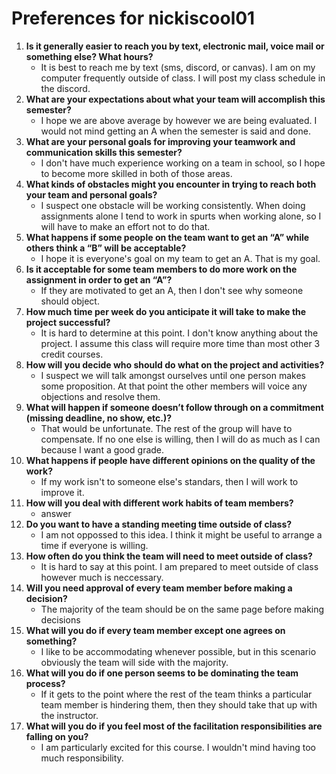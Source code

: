 # Preferences for nickiscool01

1. __Is it generally easier to reach you by text, electronic mail, voice mail or something else?  What hours?__ 
   * It is best to reach me by text (sms, discord, or canvas). I am on my computer frequently outside of class. I will post my class schedule in the discord.
1. __What are your expectations about what your team will accomplish this semester?__ 
   * I hope we are above average by however we are being evaluated. I would not mind getting an A when the semester is said and done. 
1. __What are your personal goals for improving your teamwork and communication skills this semester?__ 
   * I don't have much experience working on a team in school, so I hope to become more skilled in both of those areas. 
1. __What kinds of obstacles might you encounter in trying to reach both your team and personal goals?__ 
   * I suspect one obstacle will be working consistently. When doing assignments alone I tend to work in spurts when working alone, so I will have to make an effort not to do that.
1. __What happens if some people on the team want to get an “A” while others think a “B” will be acceptable?__ 
   * I hope it is everyone's goal on my team to get an A. That is my goal.
1. __Is it acceptable for some team members to do more work on the assignment in order to get an “A”?__ 
   * If they are motivated to get an A, then I don't see why someone should object.
1. __How much time per week do you anticipate it will take to make the project successful?__ 
   * It is hard to determine at this point. I don't know anything about the project. I assume this class will require more time than most other 3 credit courses. 
1. __How will you decide who should do what on the project and activities?__ 
   * I suspect we will talk amongst ourselves until one person makes some proposition. At that point the other members will voice any objections and resolve them.
1. __What will happen if someone doesn’t follow through on a commitment (missing deadline, no show, etc.)?__ 
   * That would be unfortunate. The rest of the group will have to compensate. If no one else is willing, then I will do as much as I can because I want a good grade.
1. __What happens if people have different opinions on the quality of the work?__ 
   * If my work isn't to someone else's standars, then I will work to improve it. 
1. __How will you deal with different work habits of team members?__ 
   * answer
1. __Do you want to have a standing meeting time outside of class?__ 
   * I am not oppossed to this idea. I think it might be useful to arrange a time if everyone is willing.
1. __How often do you think the team will need to meet outside of class?__ 
   * It is hard to say at this point. I am prepared to meet outside of class however much is neccessary.
1. __Will you need approval of every team member before making a decision?__ 
   * The majority of the team should be on the same page before making decisions
1. __What will you do if every team member except one agrees on something?__ 
   * I like to be accommodating whenever possible, but in this scenario obviously the team will side with the majority.
1. __What will you do if one person seems to be dominating the team process?__ 
   * If it gets to the point where the rest of the team thinks a particular team member is hindering them, then they should take that up with the instructor. 
1. __What will you do if you feel most of the facilitation responsibilities are falling on you?__ 
   * I am particularly excited for this course. I wouldn't mind having too much responsibility. 


